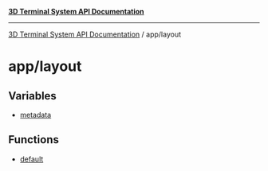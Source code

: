 [**3D Terminal System API Documentation**](../../README.md)

***

[3D Terminal System API Documentation](../../README.md) / app/layout

# app/layout

## Variables

- [metadata](variables/metadata.md)

## Functions

- [default](functions/default.md)
